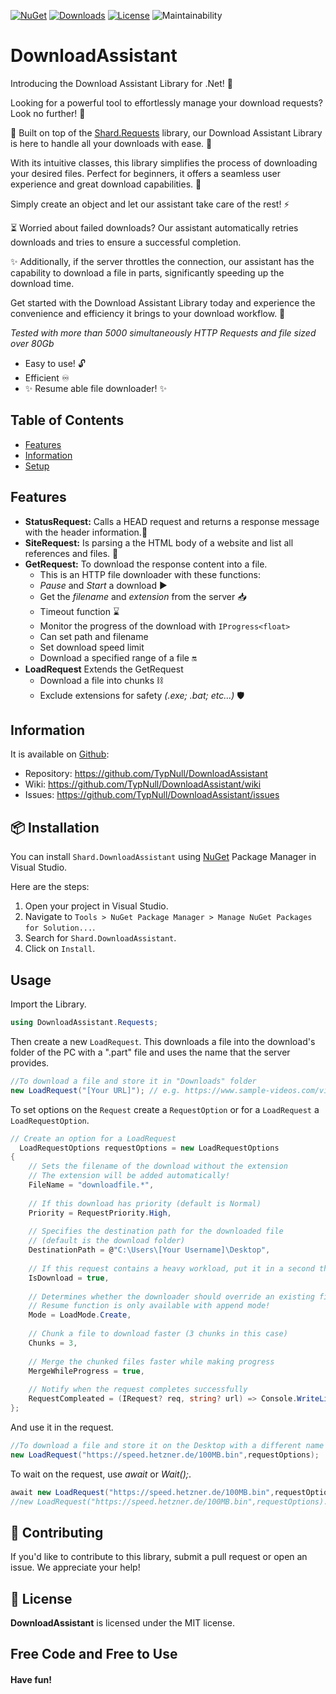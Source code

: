 ﻿[![NuGet](https://img.shields.io/nuget/vpre/Shard.DownloadAssistant)](https://www.nuget.org/packages/Shard.DownloadAssistant) [![Downloads](https://img.shields.io/nuget/dt/Shard.DownloadAssistant)](https://www.nuget.org/packages/Shard.DownloadAssistant) [![License](https://img.shields.io/github/license/typnull/DownloadAssistant.svg)](https://github.com/typnull/downloadassistant/blob/master/LICENSE.txt) ![Maintainability](https://img.shields.io/badge/Maintainability%20Index-85%25-brightgreen)
# DownloadAssistant

Introducing the Download Assistant Library for .Net! 🚀

Looking for a powerful tool to effortlessly manage your download requests? Look no further! 🙌

🔗 Built on top of the [Shard.Requests](https://github.com/TypNull/Requests) library, our Download Assistant Library is here to handle all your downloads with ease. 💪

With its intuitive classes, this library simplifies the process of downloading your desired files. Perfect for beginners, it offers a seamless user experience and great download capabilities. 💯

Simply create an object and let our assistant take care of the rest! ⚡️

⏳ Worried about failed downloads? Our assistant automatically retries downloads and tries to ensure a successful completion.

✨ Additionally, if the server throttles the connection, our assistant has the capability to download a file in parts, significantly speeding up the download time.

Get started with the Download Assistant Library today and experience the convenience and efficiency it brings to your download workflow. 🌟

_Tested with more than 5000 simultaneously HTTP Requests and file sized over 80Gb_

- Easy to use! 🔓
- Efficient ♾️ 
- ✨ Resume able file downloader! ✨


## Table of Contents
* [Features](#features)
* [Information](#tech)
* [Setup](#how-to-use)

## Features
- **StatusRequest:** Calls a HEAD request and returns a response message with the header information.🔎
- **SiteRequest:** Is parsing a the HTML body of a website and list all references and files. 🔖
- **GetRequest:** To download the response content into a file.
  - This is an HTTP file downloader with these functions:
  - *Pause* and *Start* a download ▶
  - Get the *filename* and *extension* from the server 📥
  - Timeout function ⌛
  - Monitor the progress of the download with `IProgress<float>`
  - Can set path and filename
  - Set download speed limit
  - Download a specified range of a file 🔛
- **LoadRequest** Extends the GetRequest
  - Download a file into chunks ⛓️
  - Exclude extensions for safety _(.exe; .bat; etc...)_ 🛡️

## Information
It is available on [Github](https://github.com/TypNull/DownloadAssistant):
- Repository: https://github.com/TypNull/DownloadAssistant
- Wiki: https://github.com/TypNull/DownloadAssistant/wiki
- Issues: https://github.com/TypNull/DownloadAssistant/issues


## 📦 Installation

You can install `Shard.DownloadAssistant` using  [NuGet](https://img.shields.io/nuget/dt/Shard.DownloadAssistant) Package Manager in Visual Studio. 

Here are the steps:

1. Open your project in Visual Studio.
2. Navigate to `Tools > NuGet Package Manager > Manage NuGet Packages for Solution...`.
3. Search for `Shard.DownloadAssistant`.
4. Click on `Install`.

## Usage

Import the Library.
```cs
using DownloadAssistant.Requests;
```
Then create a new `LoadRequest`.
This downloads a file into the download's folder of the PC with a ".part" file and uses the name that the server provides.
```cs
//To download a file and store it in "Downloads" folder
new LoadRequest("[Your URL]"); // e.g. https://www.sample-videos.com/video123/mkv/240/big_buck_bunny_240p_30mb.mkv
```
To set options on the `Request` create a `RequestOption` or for a `LoadRequest` a `LoadRequestOption`.
```cs
// Create an option for a LoadRequest
  LoadRequestOptions requestOptions = new LoadRequestOptions
{
    // Sets the filename of the download without the extension
    // The extension will be added automatically!
    FileName = "downloadfile.*",
    
    // If this download has priority (default is Normal)
    Priority = RequestPriority.High,
    
    // Specifies the destination path for the downloaded file
    // (default is the download folder)
    DestinationPath = @"C:\Users\[Your Username]\Desktop",
    
    // If this request contains a heavy workload, put it in a second thread (default is false)
    IsDownload = true,
    
    // Determines whether the downloader should override an existing file, create a new file, or append to an existing file (default is Append)
    // Resume function is only available with append mode!
    Mode = LoadMode.Create,
    
    // Chunk a file to download faster (3 chunks in this case)
    Chunks = 3,
    
    // Merge the chunked files faster while making progress
    MergeWhileProgress = true,
    
    // Notify when the request completes successfully
    RequestCompleated = (IRequest? req, string? url) => Console.WriteLine($"Finished successfully: {url}")
};

```
And use it in the request.
```cs
//To download a file and store it on the Desktop with a different name
new LoadRequest("https://speed.hetzner.de/100MB.bin",requestOptions);
```
To wait on the request, use *await* or *Wait();*.
```cs
await new LoadRequest("https://speed.hetzner.de/100MB.bin",requestOptions).Task;
//new LoadRequest("https://speed.hetzner.de/100MB.bin",requestOptions).Wait();
```

## 🌟 Contributing

If you'd like to contribute to this library, submit a pull request or open an issue. We appreciate your help!

## 📜 License

**DownloadAssistant** is licensed under the MIT license. 

## **Free Code** and **Free to Use**
#### Have fun!
